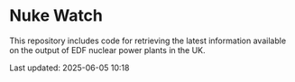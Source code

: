 # Nuke Watch

This repository includes code for retrieving the latest information available on the output of EDF nuclear power plants in the UK.

Last updated: 2025-06-05 10:18